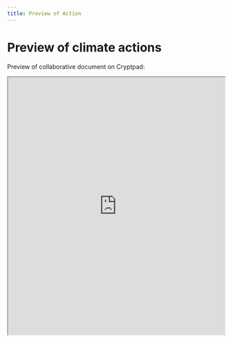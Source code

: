 ```yaml
---
title: Preview of Action
---
```


# Preview of climate actions

Preview of collaborative document on Cryptpad:

<iframe width="100%" height="600" src="https://cryptpad.fr/code/#/2/code/view/asrU7I-s31SreHEFmsq0Us+BWAaK0F+HDAp6iHErxtY/embed/"></iframe>